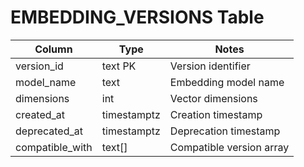 # EMBEDDING_VERSIONS Table

| Column | Type | Notes |
|--------|------|-------|
| version_id | text PK | Version identifier |
| model_name | text | Embedding model name |
| dimensions | int | Vector dimensions |
| created_at | timestamptz | Creation timestamp |
| deprecated_at | timestamptz | Deprecation timestamp |
| compatible_with | text[] | Compatible version array |